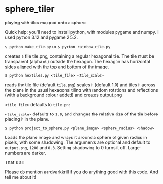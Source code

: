 # sphere_tiler

playing with tiles mapped onto a sphere

Quick help:
you'll need to install python, with modules pygame and numpy. I used python 3.12 and pygame 2.5.2.

`$ python make_tile.py`
or `$ python rainbow_tile.py`

creates a file tile.png, containing a regular hexagonal tile. The tile must be transparent (alpha=0) outside the
hexagon. The hexagon has horizontal sides aligned with the top and bottom of the image.

`$ python hextiles.py <tile_file> <tile_scale>`

reads the tile file (default `tile.png`) scales it (default 1.0) and tiles it across the plane in the usual hexagonal
tiling with random rotations
and reflections (with a background colour added) and creates output.png

`<tile_file>` defaults to `tile.png`

`<tile_scale>` defaults to `1.0`, and changes the relative size of the tile before placing it in the plane.

`$ python project_to_sphere.py <plane_image> <sphere_radius> <shadow>`

Loads the plane image and wraps it around a sphere of given radius in pixels, with some
shadowing. The arguments are optional and default to `output.png`, `1200` and `0.3`.
Setting shadowing to 0 turns it off. Larger numbers are darker.

That's all!

Please do mention aardvarkkrill if you do anything good with this code. And tell me about it!
